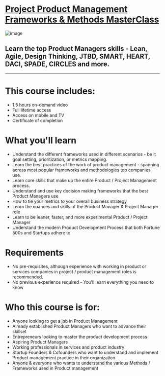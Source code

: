 # [Project Product Management Frameworks & Methods MasterClass](https://www.udemy.com/course/project-and-product-management-frameworks-methodologies-masterclass/?couponCode=JUNE01)
![image](https://user-images.githubusercontent.com/51442719/173143592-fd4a1477-e260-4d69-a94c-c81beb13e8da.png)
## Learn the top Product Managers skills - Lean, Agile, Design Thinking, JTBD, SMART, HEART, DACI, SPADE, CIRCLES and more.

---

# This course includes:
- 1.5 hours on-demand video
- Full lifetime access
- Access on mobile and TV
- Certificate of completion

# What you'll learn
- Understand the different frameworks used in different scenarios - be it goal setting, prioritization, or metrics mapping.
- Learn the best practices of the work of product management - spanning across most popular frameworks and methodologies top companies use.
- Learn core skills that make up the entire Product / Project Management process.
- Understand and use key decision making frameworks that the best Product Managers use
- How to tie your metrics to your overall business strategy
- Learn the nuances and skills of the Product Manager & Project Manager role
- Learn to be leaner, faster, and more experimental Product / Project Manager
- Understand the modern Product Development Process that both Fortune 500s and Startups adhere to

# Requirements
- No pre-requisites, although experience with working in product or services companies in project / product management roles is recommended.
- No previous experience required - You'll learn everything you need to know

# Who this course is for:
- Anyone looking to get a job in Product Management
- Already established Product Managers who want to advance their skillset
- Entrepreneurs looking to master the product development process
- Aspiring Product Managers
- Working professionals in services and product industry
- Startup Founders & Cofounders who want to understand and implement Product management practice in their organization
- Anyone & everyone who wants to understand the various Methods / Frameworks used in Product management
